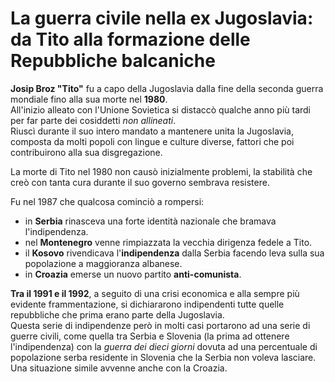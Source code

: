 # La guerra civile nella ex Jugoslavia: da Tito alla formazione delle Repubbliche balcaniche

**Josip Broz "Tito"** fu a capo della Jugoslavia dalla fine della seconda guerra
mondiale fino alla sua morte nel **1980**.\
All'inizio alleato con l'Unione Sovietica si distaccò qualche anno più tardi per
far parte dei cosiddetti *non allineati*.\
Riuscì durante il suo intero mandato a mantenere unita la Jugoslavia, composta
da molti popoli con lingue e culture diverse, fattori che poi contribuirono alla
sua disgregazione.

La morte di Tito nel 1980 non causò inizialmente problemi, la stabilità che creò
con tanta cura durante il suo governo sembrava resistere.

Fu nel 1987 che qualcosa cominciò a rompersi:
- in **Serbia** rinasceva una forte identità nazionale che bramava
  l'indipendenza.
- nel **Montenegro** venne rimpiazzata la vecchia dirigenza fedele a Tito.
- il **Kosovo** rivendicava l'**indipendenza** dalla Serbia facendo leva sulla
  sua popolazione a maggioranza albanese.
- in **Croazia** emerse un nuovo partito **anti-comunista**.

**Tra il 1991 e il 1992**, a seguito di una crisi economica e alla sempre più
evidente frammentazione, si dichiararono indipendenti tutte quelle repubbliche
che prima erano parte della Jugoslavia.\
Questa serie di indipendenze però in molti casi portarono ad una serie di guerre
civili, come quella tra Serbia e Slovenia (la prima ad ottenere l'indipendenza)
con la *guerra dei dieci giorni* dovuta ad una percentuale di popolazione serba
residente in Slovenia che la Serbia non voleva lasciare. Una situazione simile
avvenne anche con la Croazia.
